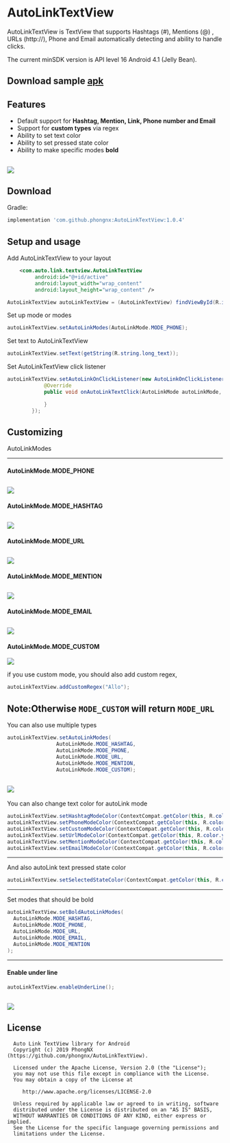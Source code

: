 # AutoLinkTextView
AutoLinkTextView is TextView that supports Hashtags (#), Mentions (@) , URLs (http://),
Phone and Email automatically detecting and ability to handle clicks.

The current minSDK version is API level 16 Android 4.1 (Jelly Bean).

## Download sample [apk][77]
[77]: https://github.com/phongnx/AutoLinkTextView/raw/master/screens/AutoLinkTextView.apk

## Features

* Default support for **Hashtag, Mention, Link, Phone number and Email**
* Support for **custom types** via regex
* Ability to set text color
* Ability to set pressed state color
* Ability to make specific modes **bold**

![](screens/screen1.png)
-----------------------

## Download

Gradle:
```groovy
implementation 'com.github.phongnx:AutoLinkTextView:1.0.4'
```

## Setup and usage

Add AutoLinkTextView to your layout
```xml
    <com.auto.link.textview.AutoLinkTextView
         android:id="@+id/active"
         android:layout_width="wrap_content"
         android:layout_height="wrap_content" />
```

```java
AutoLinkTextView autoLinkTextView = (AutoLinkTextView) findViewById(R.id.active);
```

Set up mode or modes
```java
autoLinkTextView.setAutoLinkModes(AutoLinkMode.MODE_PHONE);
```

Set text to AutoLinkTextView
```java
autoLinkTextView.setText(getString(R.string.long_text));
```

Set AutoLinkTextView click listener
```java
autoLinkTextView.setAutoLinkOnClickListener(new AutoLinkOnClickListener() {
            @Override
            public void onAutoLinkTextClick(AutoLinkMode autoLinkMode, String matchedText) {

            }
        });
```

Customizing
---------

AutoLinkModes

-------------------------
#### AutoLinkMode.MODE_PHONE

![](screens/screen2.png)
-------------------------
#### AutoLinkMode.MODE_HASHTAG

![](screens/screen3.png)
-------------------------
#### AutoLinkMode.MODE_URL

![](screens/screen4.png)
-------------------------
#### AutoLinkMode.MODE_MENTION

![](screens/screen5.png)
-------------------------
#### AutoLinkMode.MODE_EMAIL

![](screens/screen6.png)
-------------------------
#### AutoLinkMode.MODE_CUSTOM

![](screens/screen7.png)

if you use custom mode, you should also add custom regex,

```java
autoLinkTextView.addCustomRegex("Allo");
```
Note:Otherwise ```MODE_CUSTOM``` will return ```MODE_URL```
-------------------------
You can also use multiple types
```java
autoLinkTextView.setAutoLinkModes(
                AutoLinkMode.MODE_HASHTAG,
                AutoLinkMode.MODE_PHONE,
                AutoLinkMode.MODE_URL,
                AutoLinkMode.MODE_MENTION,
                AutoLinkMode.MODE_CUSTOM);
```
![](screens/screen1.png)
-------------------------
You can also change text color for autoLink mode
```java
autoLinkTextView.setHashtagModeColor(ContextCompat.getColor(this, R.color.yourColor));
autoLinkTextView.setPhoneModeColor(ContextCompat.getColor(this, R.color.yourColor));
autoLinkTextView.setCustomModeColor(ContextCompat.getColor(this, R.color.yourColor));
autoLinkTextView.setUrlModeColor(ContextCompat.getColor(this, R.color.yourColor));
autoLinkTextView.setMentionModeColor(ContextCompat.getColor(this, R.color.yourColor));
autoLinkTextView.setEmailModeColor(ContextCompat.getColor(this, R.color.yourColor));
```
-------------------------
And also autoLink text pressed state color
```java
autoLinkTextView.setSelectedStateColor(ContextCompat.getColor(this, R.color.yourColor));
```
-------------------------

Set modes that should be bold

```java
autoLinkTextView.setBoldAutoLinkModes(
  AutoLinkMode.MODE_HASHTAG,
  AutoLinkMode.MODE_PHONE,
  AutoLinkMode.MODE_URL,
  AutoLinkMode.MODE_EMAIL,
  AutoLinkMode.MODE_MENTION
);
```

-------------------------
#### Enable under line

```java
autoLinkTextView.enableUnderLine();
```

![](screens/screen8.png)
-------------------------

License
--------


      Auto Link TextView library for Android
      Copyright (c) 2019 PhongNX (https://github.com/phongnx/AutoLinkTextView).

      Licensed under the Apache License, Version 2.0 (the "License");
      you may not use this file except in compliance with the License.
      You may obtain a copy of the License at

         http://www.apache.org/licenses/LICENSE-2.0

      Unless required by applicable law or agreed to in writing, software
      distributed under the License is distributed on an "AS IS" BASIS,
      WITHOUT WARRANTIES OR CONDITIONS OF ANY KIND, either express or implied.
      See the License for the specific language governing permissions and
      limitations under the License.




